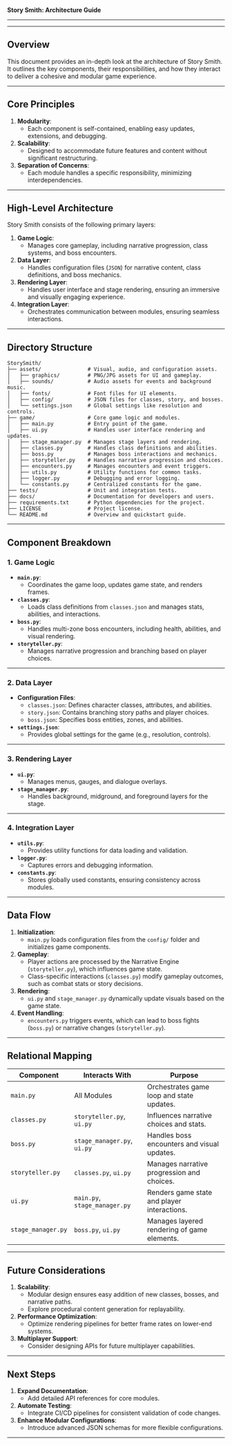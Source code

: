**Story Smith: Architecture Guide**

---

---

## **Overview**

This document provides an in-depth look at the architecture of Story Smith. It outlines the key components, their responsibilities, and how they interact to deliver a cohesive and modular game experience.

---

## **Core Principles**

1. **Modularity**:
    - Each component is self-contained, enabling easy updates, extensions, and debugging.
2. **Scalability**:
    - Designed to accommodate future features and content without significant restructuring.
3. **Separation of Concerns**:
    - Each module handles a specific responsibility, minimizing interdependencies.

---

## **High-Level Architecture**

Story Smith consists of the following primary layers:

1. **Game Logic**:
    - Manages core gameplay, including narrative progression, class systems, and boss encounters.
2. **Data Layer**:
    - Handles configuration files (`JSON`) for narrative content, class definitions, and boss mechanics.
3. **Rendering Layer**:
    - Handles user interface and stage rendering, ensuring an immersive and visually engaging experience.
4. **Integration Layer**:
    - Orchestrates communication between modules, ensuring seamless interactions.

---

## **Directory Structure**

```
StorySmith/
├── assets/               # Visual, audio, and configuration assets.
│   ├── graphics/         # PNG/JPG assets for UI and gameplay.
│   ├── sounds/           # Audio assets for events and background music.
│   ├── fonts/            # Font files for UI elements.
│   ├── config/           # JSON files for classes, story, and bosses.
│   └── settings.json     # Global settings like resolution and controls.
├── game/                 # Core game logic and modules.
│   ├── main.py           # Entry point of the game.
│   ├── ui.py             # Handles user interface rendering and updates.
│   ├── stage_manager.py  # Manages stage layers and rendering.
│   ├── classes.py        # Handles class definitions and abilities.
│   ├── boss.py           # Manages boss interactions and mechanics.
│   ├── storyteller.py    # Handles narrative progression and choices.
│   ├── encounters.py     # Manages encounters and event triggers.
│   ├── utils.py          # Utility functions for common tasks.
│   ├── logger.py         # Debugging and error logging.
│   └── constants.py      # Centralized constants for the game.
├── tests/                # Unit and integration tests.
├── docs/                 # Documentation for developers and users.
├── requirements.txt      # Python dependencies for the project.
├── LICENSE               # Project license.
└── README.md             # Overview and quickstart guide.

```

---

## **Component Breakdown**

### **1. Game Logic**

- **`main.py`**:
    - Coordinates the game loop, updates game state, and renders frames.
- **`classes.py`**:
    - Loads class definitions from `classes.json` and manages stats, abilities, and interactions.
- **`boss.py`**:
    - Handles multi-zone boss encounters, including health, abilities, and visual rendering.
- **`storyteller.py`**:
    - Manages narrative progression and branching based on player choices.

---

### **2. Data Layer**

- **Configuration Files**:
    - `classes.json`: Defines character classes, attributes, and abilities.
    - `story.json`: Contains branching story paths and player choices.
    - `boss.json`: Specifies boss entities, zones, and abilities.
- **`settings.json`**:
    - Provides global settings for the game (e.g., resolution, controls).

---

### **3. Rendering Layer**

- **`ui.py`**:
    - Manages menus, gauges, and dialogue overlays.
- **`stage_manager.py`**:
    - Handles background, midground, and foreground layers for the stage.

---

### **4. Integration Layer**

- **`utils.py`**:
    - Provides utility functions for data loading and validation.
- **`logger.py`**:
    - Captures errors and debugging information.
- **`constants.py`**:
    - Stores globally used constants, ensuring consistency across modules.

---

## **Data Flow**

1. **Initialization**:
    - `main.py` loads configuration files from the `config/` folder and initializes game components.
2. **Gameplay**:
    - Player actions are processed by the Narrative Engine (`storyteller.py`), which influences game state.
    - Class-specific interactions (`classes.py`) modify gameplay outcomes, such as combat stats or story decisions.
3. **Rendering**:
    - `ui.py` and `stage_manager.py` dynamically update visuals based on the game state.
4. **Event Handling**:
    - `encounters.py` triggers events, which can lead to boss fights (`boss.py`) or narrative changes (`storyteller.py`).

---

## **Relational Mapping**

| **Component** | **Interacts With** | **Purpose** |
| --- | --- | --- |
| `main.py` | All Modules | Orchestrates game loop and state updates. |
| `classes.py` | `storyteller.py`, `ui.py` | Influences narrative choices and stats. |
| `boss.py` | `stage_manager.py`, `ui.py` | Handles boss encounters and visual updates. |
| `storyteller.py` | `classes.py`, `ui.py` | Manages narrative progression and choices. |
| `ui.py` | `main.py`, `stage_manager.py` | Renders game state and player interactions. |
| `stage_manager.py` | `boss.py`, `ui.py` | Manages layered rendering of game elements. |

---

## **Future Considerations**

1. **Scalability**:
    - Modular design ensures easy addition of new classes, bosses, and narrative paths.
    - Explore procedural content generation for replayability.
2. **Performance Optimization**:
    - Optimize rendering pipelines for better frame rates on lower-end systems.
3. **Multiplayer Support**:
    - Consider designing APIs for future multiplayer capabilities.

---

## **Next Steps**

1. **Expand Documentation**:
    - Add detailed API references for core modules.
2. **Automate Testing**:
    - Integrate CI/CD pipelines for consistent validation of code changes.
3. **Enhance Modular Configurations**:
    - Introduce advanced JSON schemas for more flexible configurations.

---
